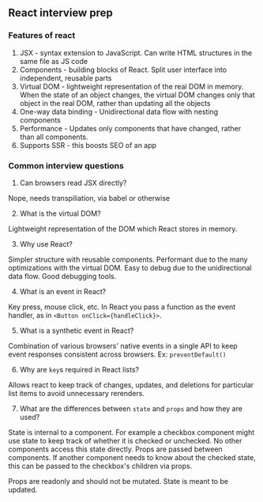 ## React interview prep

### Features of react

1. JSX - syntax extension to JavaScript. Can write HTML structures in the same file as JS code
2. Components - building blocks of React. Split user interface into independent, reusable parts
3. Virtual DOM - lightweight representation of the real DOM in memory. When the state of an object changes, the virtual DOM changes only that object in the real DOM, rather than updating all the objects
4. One-way data binding - Unidirectional data flow with nesting components
5. Performance - Updates only components that have changed, rather than all components.
6. Supports SSR - this boosts SEO of an app

### Common interview questions

1. Can browsers read JSX directly?

Nope, needs transpiliation, via babel or otherwise

2. What is the virtual DOM?

Lightweight representation of the DOM which React stores in memory.

3. Why use React?

Simpler structure with reusable components. Performant due to the many optimizations with the virtual DOM. Easy to debug due to the unidirectional data flow. Good debugging tools.

4. What is an event in React?

Key press, mouse click, etc. In React you pass a function as the event handler, as in `<Button onClick={handleClick}>`.

5. What is a synthetic event in React?

Combination of various browsers' native events in a single API to keep event responses consistent across browsers. Ex: `preventDefault()`

6. Why are `key`s required in React lists?

Allows react to keep track of changes, updates, and deletions for particular list items to avoid unnecessary rerenders.

7. What are the differences between `state` and `props` and how they are used?

State is internal to a component. For example a checkbox component might use state to keep track of whether it is checked or unchecked. No other components access this state directly. Props are passed between components. If another component needs to know about the checked state, this can be passed to the checkbox's children via props.

Props are readonly and should not be mutated. State is meant to be updated.
